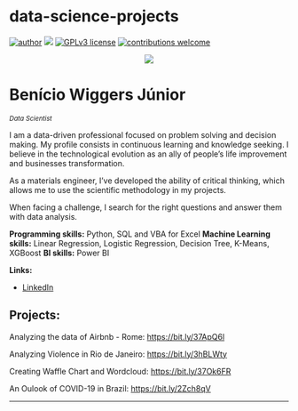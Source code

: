 # data-science-projects
[![author](https://img.shields.io/badge/author-beniciowg-red.svg)](https://www.linkedin.com/in/benicio-wiggers-jr) [![](https://img.shields.io/badge/python-3.7+-blue.svg)](https://www.python.org/downloads/release/python-365/) [![GPLv3 license](https://img.shields.io/badge/License-GPLv3-blue.svg)](http://perso.crans.org/besson/LICENSE.html) [![contributions welcome](https://img.shields.io/badge/contributions-welcome-brightgreen.svg?style=flat)](https://github.com/carlosfab/data_science/issues)

<p align="center">
  <img src="Banner.png" >
</p>

# Benício Wiggers Júnior
<sub>*Data Scientist*</sub>

I am a data-driven professional focused on problem solving and decision making. My profile consists in continuous learning and knowledge seeking. I believe in the technological evolution as an ally of people’s life improvement and businesses transformation.

As a materials engineer, I’ve developed the ability of critical thinking, which allows me to use the scientific methodology in my projects.

When facing a challenge, I search for the right questions and answer them with data analysis.

**Programming skills:** Python, SQL and VBA for Excel
**Machine Learning skills:** Linear Regression, Logistic Regression, Decision Tree, K-Means, XGBoost
**BI skills:** Power BI

**Links:**
* [LinkedIn](https://www.linkedin.com/in/benicio-wiggers-jr)


## Projects:
Analyzing the data of Airbnb - Rome: https://bit.ly/37ApQ6l

Analyzing Violence in Rio de Janeiro: https://bit.ly/3hBLWty

Creating Waffle Chart and Wordcloud: https://bit.ly/37Ok6FR

An Oulook of COVID-19 in Brazil: https://bit.ly/2Zch8qV

---
